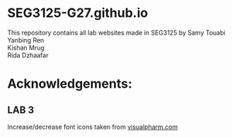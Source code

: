 # SEG3125-G27.github.io

This repository contains all lab websites made in SEG3125 by
Samy Touabi  
Yanbing Ren  
Kishan Mrug  
Rida Dzhaafar  


# Acknowledgements:

## LAB 3
Increase/decrease font icons taken from [visualpharm.com](https://visualpharm.com/free-icons)
